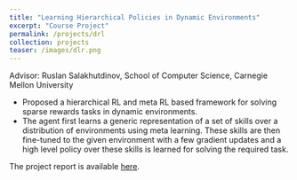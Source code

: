 ```yaml
---
title: "Learning Hierarchical Policies in Dynamic Environments"
excerpt: "Course Project"
permalink: /projects/drl
collection: projects
teaser: /images/dlr.png
---
```


Advisor: Ruslan Salakhutdinov, School of Computer Science, Carnegie Mellon University
* Proposed a hierarchical RL and meta RL based framework for solving sparse rewards tasks in dynamic environments.
* The agent first learns a generic representation of a set of skills over a distribution of environments using meta learning. These skills are then fine-tuned to the given environment with a few gradient updates and a high level policy over these skills is learned for solving the required task.

The project report is available <a href="/files/drl_report.pdf">here</a>.